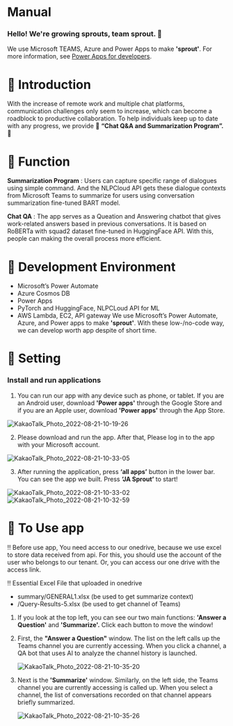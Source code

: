# Manual
### Hello! **We're growing sprouts, team sprout.** 👋
We use Microsoft TEAMS, Azure and Power Apps to make **'sprout'**. For more information, see [Power Apps for developers](https://docs.microsoft.com/powerapps/#pivot=home&panel=developer). 


# 🌱 Introduction
With the increase of remote work and multiple chat platforms, communication challenges only seem to increase, which can become a roadblock to productive collaboration. To help individuals keep up to date with any progress, we provide 🌱 **“Chat Q&A and Summarization Program”.** 🌱


# 🌱 Function
**Summarization Program** : Users can capture specific range of dialogues using simple command. And the NLPCloud API gets these dialogue contexts from Microsoft Teams to summarize for users using conversation summarization fine-tuned BART model.

**Chat QA** : The app serves as a Queation and Answering chatbot that gives work-related answers based in previous conversations. It is based on RoBERTa with squad2 dataset fine-tuned in HuggingFace API. With this, people can making the overall process more efficient.


# 🌱 Development Environment
- Microsoft’s Power Automate
- Azure Cosmos DB
- Power Apps
- PyTorch and HuggingFace, NLPCLoud API for ML
- AWS Lambda, EC2, API gateway
We use Microsoft’s Power Automate, Azure, and Power apps to make **'sprout'**. With these low-/no-code way, we can develop worth app despite of short time.


# 🌱 Setting

### **Install and run applications**

1. You can run our app with any device such as phone, or tablet. If you are an Android user, download **'Power apps'** through the Google Store and if you are an Apple user, download **'Power apps'** through the App Store.

![KakaoTalk_Photo_2022-08-21-10-19-26](https://user-images.githubusercontent.com/76519535/185772159-5248fd6d-8b14-4903-b3b0-a90e1e08e785.jpeg)

2. Please download and run the app. After that, Please log in to the app with your Microsoft account.

![KakaoTalk_Photo_2022-08-21-10-33-05](https://user-images.githubusercontent.com/76519535/185772171-4ab6da43-b738-45af-8a12-844f3291a2ef.jpeg)

3. After running the application, press **‘all apps’** button in the lower bar. You can see the app we built. Press **‘JA Sprout’** to start!

![KakaoTalk_Photo_2022-08-21-10-33-02](https://user-images.githubusercontent.com/76519535/185772175-d43d60f7-97f0-492e-a005-faa24f8df539.jpeg)
![KakaoTalk_Photo_2022-08-21-10-32-59](https://user-images.githubusercontent.com/76519535/185772178-8477b37b-ee18-46ba-b261-9bcdeca0b0cb.jpeg)



# 🌱 To Use app

‼️ Before use app, You need access to our onedrive, because we use excel to store data received from api. For this, you should use the account of the user who belongs to our tenant. Or, you can access our one drive with the access link. 


‼️ Essential Excel File that uploaded in onedrive 
- summary/GENERAL1.xlsx (be used to get summarize context)
- /Query-Results-5.xlsx (be used to get channel of Teams)

1. If you look at the top left, you can see our two main functions: **'Answer a Question'** and **'Summarize'.** Click each button to move the window!
2. First, the **"Answer a Question"** window. The list on the left calls up the Teams channel you are currently accessing. When you click a channel, a QA bot that uses AI to analyze the channel history is launched.
    
    ![KakaoTalk_Photo_2022-08-21-10-35-20](https://user-images.githubusercontent.com/76519535/185772184-3402dfa3-165a-4bce-b4c9-3bc2e1c6a1d1.jpeg)
    
3. Next is the **'Summarize'** window. Similarly, on the left side, the Teams channel you are currently accessing is called up. When you select a channel, the list of conversations recorded on that channel appears briefly summarized.
    
   ![KakaoTalk_Photo_2022-08-21-10-35-26](https://user-images.githubusercontent.com/76519535/185772186-59fb302b-baaf-4565-8861-356a1e9d3cbd.jpeg)

